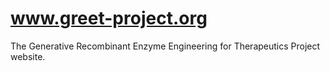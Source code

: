 # www.greet-project.org

The Generative Recombinant Enzyme Engineering for Therapeutics Project website.
